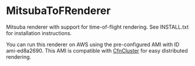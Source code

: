 # MitsubaToFRenderer
Mitsuba renderer with support for time-of-flight rendering. See INSTALL.txt for installation instructions.

You can run this renderer on AWS using the pre-configured AMI with ID ami-ed8a2690. This AMI is compatible with [CfnCluster](https://cfncluster.readthedocs.io/en/latest/) for easy distributed rendering.
